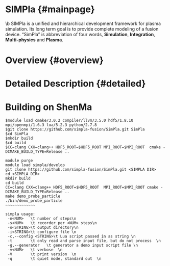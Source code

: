 SIMPla {#mainpage}
========================================

\b SIMPla is a unified and hierarchical development framework for plasma simulation.
Its long term goal is to provide complete modeling of a fusion device.
“SimPla” is abbreviation of four words,  __Simulation__, __Integration__, __Multi-physics__ and __Plasma__.

# Overview  {#overview}


 


# Detailed Description {#detailed}


 

 
# Building on ShenMa

~~~~~~~~~~~~~{.bash}
$module load cmake/3.0.2 compiler/llvm/3.5.0 hdf5/1.8.10 mpi/openmpi/1.6.3 lua/5.2.3 python/2.7.8
$git clone https://github.com/simpla-fusion/SimPla.git SimPla 
$cd SimPla
$mkdir build
$cd build
$CC=clang CXX=clang++ HDF5_ROOT=$HDF5_ROOT MPI_ROOT=$MPI_ROOT  cmake -DCMAKE_BUILD_TYPE=Release ..

~~~~~~~~~~~~~~~~~~~~~~~~~~~~~

~~~~~~~~~~~~~~~~~~~~~~~~~~~~~~ {.bash}
module purge
module load simpla/develop 
git clone https://github.com/simpla-fusion/SimPla.git <SIMPLA DIR>
cd <SIMPLA DIR>
mkdir build
cd build
CC=clang CXX=clang++ HDF5_ROOT=$HDF5_ROOT  MPI_ROOT=$MPI_ROOT cmake -DCMAKE_BUILD_TYPE=Release ..
make demo_probe_particle 
./bin/demo_probe_particle 
~~~~~~~~~~~~~

simpla usage:
 -n<NUM>   \t number of steps\n
 -s<NUM>   \t recorder per <NUM> steps\n
 -o<STRING>\t output directory\n
 -i<STRING>\t configure file \n
 -c,--config <STRING>\t Lua script passed in as string \n
 -t        \t only read and parse input file, but do not process  \n
 -g,--generator   \t generator a demo input script file \n
 -v<NUM>   \t verbose  \n
 -V        \t print version  \n
 -q        \t quiet mode, standard out  \n
 


